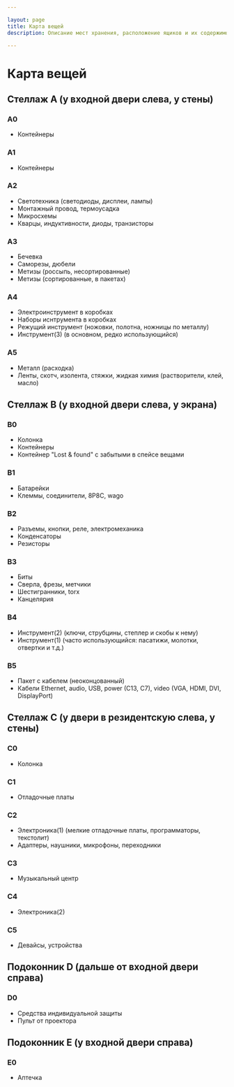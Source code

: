 ```yaml
---

layout: page
title: Карта вещей
description: Описание мест хранения, расположение ящиков и их содержимое.

---
```


# Карта вещей

## Стеллаж A (у входной двери слева, у стены)

### A0

* Контейнеры

### A1

* Контейнеры

### A2

* Светотехника (светодиоды, дисплеи, лампы)
* Монтажный провод, термоусадка
* Микросхемы
* Кварцы, индуктивности, диоды, транзисторы

### A3

* Бечевка
* Саморезы, дюбели
* Метизы (россыпь, несортированные)
* Метизы (сортированные, в пакетах)

### A4

* Электроинструмент в коробках
* Наборы иснтрумента в коробках
* Режущий инструмент (ножовки, полотна, ножницы по металлу)
* Инструмент(3) (в основном, редко использующийся)

### A5

* Металл (расходка)
* Ленты, скотч, изолента, стяжки, жидкая химия (растворители, клей, масло)

## Стеллаж B (у входной двери слева, у экрана)

### B0

* Колонка
* Контейнеры
* Контейнер "Lost & found" с забытыми в спейсе вещами

### B1

* Батарейки
* Клеммы, соединители, 8P8C, wago

### B2

* Разъемы, кнопки, реле, электромеханика
* Конденсаторы
* Резисторы

### B3

* Биты
* Сверла, фрезы, метчики
* Шестигранники, torx
* Канцелярия

### B4

* Инструмент(2) (ключи, струбцины, степлер и скобы к нему)
* Инструмент(1) (часто использующийся: пасатижи, молотки, отвертки и т.д.)

### B5

* Пакет с кабелем (неоконцованный)
* Кабели Ethernet, audio, USB, power (C13, C7), video (VGA, HDMI, DVI, DisplayPort)

## Стеллаж C (у двери в резидентскую слева, у стены)

### C0

* Колонка

### C1

* Отладочные платы

### C2

* Электроника(1) (мелкие отладочные платы, программаторы, текстолит)
* Адаптеры, наушники, микрофоны, переходники

### C3

* Музыкальный центр

### C4

* Электроника(2)

### C5

* Девайсы, устройства

## Подоконник D (дальше от входной двери справа)

### D0

* Средства индивидуальной защиты
* Пульт от проектора

## Подоконник E (у входной двери справа)

### E0

* Аптечка
